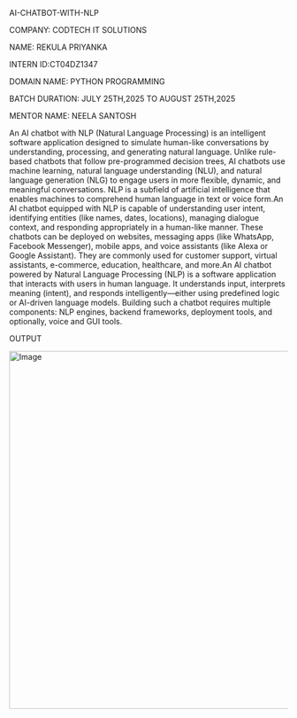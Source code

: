 AI-CHATBOT-WITH-NLP

COMPANY: CODTECH IT SOLUTIONS

NAME: REKULA PRIYANKA

INTERN ID:CT04DZ1347

DOMAIN NAME: PYTHON PROGRAMMING

BATCH DURATION: JULY 25TH,2025 TO AUGUST 25TH,2025

MENTOR NAME: NEELA SANTOSH

An AI chatbot with NLP (Natural Language Processing) is an intelligent software application designed to simulate human-like conversations by understanding, processing, and generating natural language. Unlike rule-based chatbots that follow pre-programmed decision trees, AI chatbots use machine learning, natural language understanding (NLU), and natural language generation (NLG) to engage users in more flexible, dynamic, and meaningful conversations. NLP is a subfield of artificial intelligence that enables machines to comprehend human language in text or voice form.An AI chatbot equipped with NLP is capable of understanding user intent, identifying entities (like names, dates, locations), managing dialogue context, and responding appropriately in a human-like manner. These chatbots can be deployed on websites, messaging apps (like WhatsApp, Facebook Messenger), mobile apps, and voice assistants (like Alexa or Google Assistant). They are commonly used for customer support, virtual assistants, e-commerce, education, healthcare, and more.An AI chatbot powered by Natural Language Processing (NLP) is a software application that interacts with users in human language. It understands input, interprets meaning (intent), and responds intelligently—either using predefined logic or AI-driven language models. Building such a chatbot requires multiple components: NLP engines, backend frameworks, deployment tools, and optionally, voice and GUI tools.

OUTPUT

<img width="880" height="646" alt="Image" src="https://github.com/user-attachments/assets/43758148-d1fd-49a0-a40b-bbe85fb502d0" />
